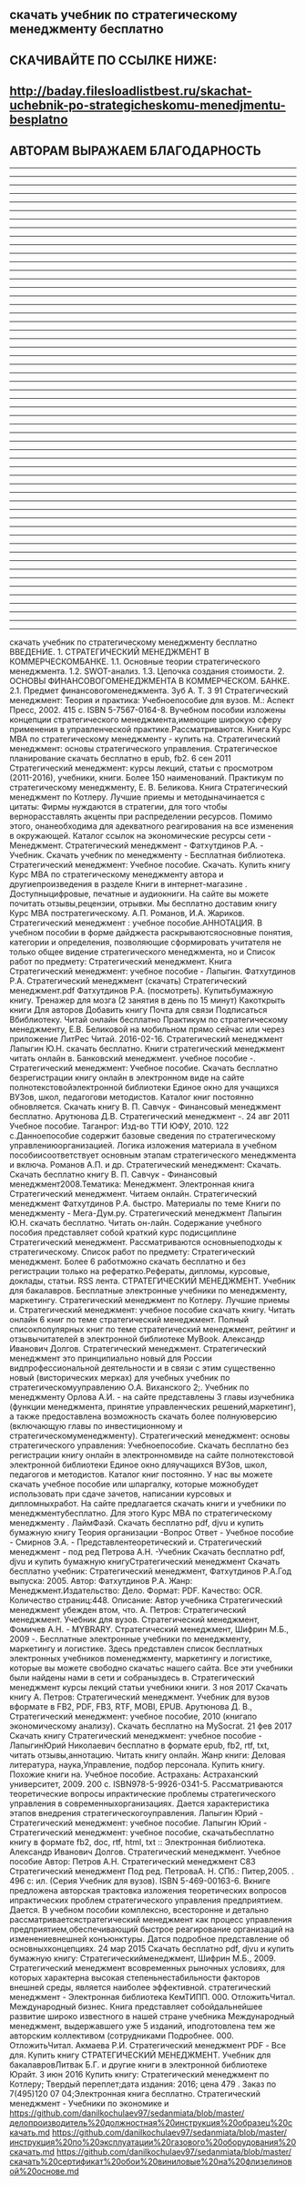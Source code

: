 скачать учебник по стратегическому менеджменту бесплатно
--------------------------------------------------
СКАЧИВАЙТЕ ПО ССЫЛКЕ НИЖЕ:
--------------------------------------------------
http://baday.filesloadlistbest.ru/skachat-uchebnik-po-strategicheskomu-menedjmentu-besplatno
--------------------------------------------------
АВТОРАМ ВЫРАЖАЕМ БЛАГОДАРНОСТЬ
--------------------------------------------------
--------------------------------------------------
--------------------------------------------------
--------------------------------------------------
--------------------------------------------------
--------------------------------------------------
--------------------------------------------------
--------------------------------------------------
--------------------------------------------------
--------------------------------------------------
--------------------------------------------------
--------------------------------------------------
--------------------------------------------------
--------------------------------------------------
--------------------------------------------------
--------------------------------------------------
--------------------------------------------------
--------------------------------------------------
--------------------------------------------------
--------------------------------------------------
--------------------------------------------------
--------------------------------------------------
--------------------------------------------------
--------------------------------------------------
--------------------------------------------------
--------------------------------------------------
--------------------------------------------------
--------------------------------------------------
--------------------------------------------------
--------------------------------------------------
--------------------------------------------------
--------------------------------------------------
--------------------------------------------------
--------------------------------------------------
--------------------------------------------------
--------------------------------------------------
--------------------------------------------------
--------------------------------------------------
--------------------------------------------------
--------------------------------------------------
--------------------------------------------------
--------------------------------------------------
--------------------------------------------------
--------------------------------------------------
--------------------------------------------------
--------------------------------------------------
--------------------------------------------------
--------------------------------------------------
--------------------------------------------------
--------------------------------------------------
--------------------------------------------------
--------------------------------------------------
--------------------------------------------------
--------------------------------------------------
--------------------------------------------------
--------------------------------------------------
скачать учебник по стратегическому менеджменту бесплатно ВВЕДЕНИЕ. 1. СТРАТЕГИЧЕСКИЙ МЕНЕДЖМЕНТ В КОММЕРЧЕСКОМБАНКЕ. 1.1. Основные теории стратегического менеджмента. 1.2. SWOT-анализ. 1.3. Цепочка создания стоимости. 2. ОСНОВЫ ФИНАНСОВОГОМЕНЕДЖМЕНТА В КОММЕРЧЕСКОМ. БАНКЕ. 2.1. Предмет финансовогоменеджмента. Зуб А. Т. 3 91 Стратегический менеджмент: Теория и практика: Учебноепособие для вузов.  M.: Аспект Пресс, 2002.  415 с. ISBN 5-7567-0164-8. Вучебном пособии изложены концепции стратегического менеджмента,имеющие широкую сферу применения в управленческой практике.Рассматриваются. Книга Курс MBA по стратегическому менеджменту - купить на. Стратегический менеджмент: основы стратегического управления. Стратегическое планирование  скачать бесплатно в epub, fb2. 6 сен 2011  Стратегический менеджмент: курсы лекций, статьи с просмотром (2011-2016), учебники, книги. Более 150 наименований. Практикум по стратегическому менеджменту, Е. В. Беликова. Книга Стратегический менеджмент по Котлеру. Лучшие приемы и методыначинается с цитаты: Фирмы нуждаются в стратегии, для того чтобы вернорасставлять акценты при распределении ресурсов. Помимо этого, онанеобходима для адекватного реагирования на все изменения в окружающей. Каталог ссылок на экономические ресурсы сети - Менеджмент. Стратегический менеджмент - Фатхутдинов Р.А. - Учебник. Скачать учебник по менеджменту - Бесплатная библиотека. Стратегический менеджмент: Учебное пособие. Скачать. Купить книгу Курс MBA по стратегическому менеджменту автора и другиепроизведения в разделе Книги в интернет-магазине . Доступныцифровые, печатные и аудиокниги. На сайте вы можете почитать отзывы,рецензии, отрывки. Мы бесплатно доставим книгу Курс MBA постратегическому. А.П. Романов, И.А. Жариков. Стратегический менеджмент : учебное пособие.АННОТАЦИЯ. В учебном пособии в форме дайджеста раскрываютсяосновные понятия, категории и определения, позволяющие сформировать учитателя не только общее видение стратегического менеджмента, но и
Список работ по предмету: Стратегический менеджмент. Книга Стратегический менеджмент: учебное пособие - Лапыгин. Фатхутдинов Р.А.  Стратегический менеджмент (скачать) Стратегический менеджмент.pdf  Фатхутдинов Р.А. (посмотреть). Купитьбумажную книгу. Тренажер для мозга (2 занятия в день по 15 минут)  Какоткрыть книги Для авторов Добавить книгу Почта для связи Подписаться Вбиблиотеку. Читай онлайн бесплатно Практикум по стратегическому менеджменту, Е.В. Беликовой на мобильном прямо сейчас или через приложение ЛитРес Читай. 2016-02-16. Стратегический менеджмент Лапыгин Ю.Н. скачать бесплатно. Книги стратегический менеджмент читать онлайн в. Банковский менеджмент. учебное пособие -. Стратегический менеджмент: Учебное пособие. Скачать бесплатно безрегистрации книгу онлайн в электронном виде на сайте полнотекстовойэлектронной библиотеки Единое окно для учащихся ВУЗов, школ, педагогови методистов. Каталог книг постоянно обновляется. Скачать книгу В. П. Савчук - Финансовый менеджмент бесплатно. Арутюнова Д.В. Стратегический менеджмент -. 24 авг 2011  Учебное пособие.  Таганрог: Изд-во ТТИ ЮФУ, 2010.  122 с.Данноепособие содержит базовые сведения по стратегическому управлениюорганизацией. Логика изложения материала в учебном пособиисоответствует основным этапам стратегического менеджмента и включа. Романов А.П. и др. Стратегический менеджмент: Скачать. Скачать бесплатно книгу В. П. Савчук - Финансовый менеджмент2008.Тематика: Менеджмент. Электронная книга Стратегический менеджмент. Читаем онлайн.
Стратегический менеджмент  Фатхутдинов Р.А.  быстро. Материалы по теме Книги по менеджменту - Мега-Дум.ру. Стратегический менеджмент Лапыгин Ю.Н. скачать бесплатно. Читать он-лайн. Содержание учебного пособия представляет собой краткий курс подисциплине Стратегический менеджмент. Рассматриваются основныеподходы к стратегическому. Список работ по предмету: Стратегический менеджмент. Более 6 работможно скачать бесплатно и без регистрации только на рефератко.Рефераты, дипломы, курсовые, доклады, статьи. RSS лента. СТРАТЕГИЧЕСКИЙ МЕНЕДЖМЕНТ. Учебник для бакалавров. Бесплатные электронные учебники по менеджменту, маркетингу. Стратегический менеджмент по Котлеру. Лучшие приемы и. Стратегический менеджмент: учебное пособие скачать книгу. Читать онлайн 6 книг по теме стратегический менеджмент. Полный списокпопулярных книг по теме стратегический менеджмент, рейтинг и отзывычитателей в электронной библиотеке MyBook. Александр Иванович Долгов. Стратегический менеджмент. Стратегический менеджмент  это принципиально новый для России видпрофессиональной деятельности и в связи с этим существенно новый (висторических мерках) для учебных  учебник по стратегическомууправлению О.А. Виханского 2;. Учебник по менеджменту Орлова А.И. - на сайте представлены 3 главы изучебника (функции менеджмента, принятие управленческих решений,маркетинг), а также предоставлена возможность скачать более полнуюверсию (включающую главы по инвестиционному и стратегическомуменеджменту). Стратегический менеджмент: основы стратегического управления: Учебноепособие. Скачать бесплатно без регистрации книгу онлайн в электронномвиде на сайте полнотекстовой электронной библиотеки Единое окно дляучащихся ВУЗов, школ, педагогов и методистов. Каталог книг постоянно. У нас вы можете скачать учебное пособие или шпаргалку, которые можнобудет использовать при сдаче зачетов, написании курсовых и дипломныхработ. На сайте предлагается скачать книги и учебники по менеджментубесплатно. Для этого  Курс МВА по стратегическому менеджменту . ЛаймФаэй. Скачать бесплатно pdf, djvu и купить бумажную книгу Теория организации -Вопрос Ответ - Учебное пособие - Смирнов Э.А. - Представлентеоретический и. Стратегический менеджмент - под ред Петрова А.Н. -Учебник Скачать бесплатно pdf, djvu и купить бумажную книгуСтратегический менеджмент
Скачать бесплатно учебник: Стратегический менеджмент, Фатхутдинов Р.А.Год выпуска: 2005. Автор: Фатхутдинов Р.А. Жанр: Менеджмент.Издательство: Дело. Формат: PDF. Качество: OCR. Количество страниц:448. Описание: Автор учебника Стратегический менеджмент убежден втом, что. А. Петров: Стратегический менеджмент. Учебник для вузов. Стратегический менеджмент, Фомичев А.Н. - MYBRARY. Стратегический менеджмент, Шифрин М.Б., 2009 -. Бесплатные электронные учебники по менеджменту, маркетингу и логистике. Здесь представлен список бесплатных электронных учебников поменеджменту, маркетингу и логистике, которые вы можете свободно скачатьс нашего сайта. Все эти учебники были найдены нами в сети и собраныздесь в. Стратегический менеджмент курсы лекций статьи учебники книги. 3 ноя 2017  Скачать книгу А. Петров: Стратегический менеджмент. Учебник для вузов вформате в FB2, PDF, FB3, RTF, MOBI, EPUB. Арутюнова Д. В., Стратегический менеджмент: учебное пособие, 2010 (книгапо экономическому анализу). Скачать бесплатно на MySocrat. 21 фев 2017  Скачать книгу Стратегический менеджмент: учебное пособие - ЛапыгинЮрий Николаевич бесплатно в формате epub, fb2, rtf, txt, читать отзывы,аннотацию. Читать книгу онлайн. Жанр книги: Деловая литература, наука,Управление, подбор персонала. Купить книгу. Похожие книги на. Учебное пособие. Астрахань: Астраханский университет, 2009. 200 с. ISBN978-5-9926-0341-5. Рассматриваются теоретические вопросы ипрактические проблемы стратегического управления в современныхорганизациях. Дается характеристика этапов внедрения стратегическогоуправления. Лапыгин Юрий - Стратегический менеджмент: учебное пособие. Лапыгин Юрий - Стратегический менеджмент: учебное пособие, скачатьбесплатно книгу в формате fb2, doc, rtf, html, txt :: Электронная библиотека. Александр Иванович Долгов. Стратегический менеджмент. Учебное пособие Автор: Петров А.Н. Стратегический менеджмент
С83 Стратегический менеджмент  Под ред. ПетроваА. Н.  СПб.: Питер,2005. . 496 с: ил.  (Серия Учебник для вузов). ISBN 5-469-00163-6. Вкниге предложена авторская трактовка изложения теоретических вопросов ипрактических проблем стратегического управления предприятием. Дается. В учебном пособии комплексно, всесторонне и детально рассматриваетсястратегический менеджмент как процесс управления предприятием,обеспечивающий быстрое реагирование организаций на изменениевнешней конъюнктуры. Датся подробное представление об основныхконцепциях. 24 мар 2015  Скачать бесплатно pdf, djvu и купить бумажную книгу: Стратегическийменеджмент, Шифрин М.Б., 2009. Стратегический менеджмент всовременных рыночных условиях, для которых характерна высокая степеньнестабильности факторов внешней среды, является наиболее эффективной. стратегический менеджмент - Электронная библиотека КемТИПП. 000. ОтложитьЧитал. Международный бизнес. Книга представляет собойдальнейшее развитие широко известного в нашей стране учебника Международный менеджмент, выдержавшего уже 5 изданий, иподготовлена тем же авторским коллективом (сотрудниками Подробнее. 000. ОтложитьЧитал. Акмаева Р.И. Стратегический менеджмент PDF - Все для. Купить книгу СТРАТЕГИЧЕСКИЙ МЕНЕДЖМЕНТ. Учебник для бакалавровЛитвак Б.Г. и другие книги в электронной библиотеке Юрайт. 3 июн 2016  Купить книгу: Стратегический менеджмент по Котлеру; Твердый переплет;дата издания: 2016;  цена 479 . Заказ по  7(495)120 07 04;Электронная книга бесплатно. Стратегический менеджмент - Учебники по экономике и
https://github.com/danilkochulaev97/sedanmiata/blob/master/делопроизводитель%20должностная%20инструкция%20образец%20скачать.md
https://github.com/danilkochulaev97/sedanmiata/blob/master/инструкция%20по%20эксплуатации%20газового%20оборудования%20скачать.md
https://github.com/danilkochulaev97/sedanmiata/blob/master/скачать%20сертификат%20обои%20виниловые%20на%20флизелиновой%20основе.md